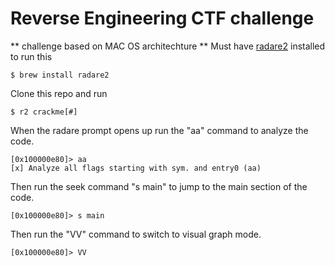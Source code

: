 # Reverse Engineering CTF challenge 
** challenge based on MAC OS architechture **
Must have [radare2](https://github.com/radareorg/radare2) installed to run this
```
$ brew install radare2
```
Clone this repo and run
```
$ r2 crackme[#]
```
When the radare prompt opens up run the "aa" command to analyze the code.
```
[0x100000e80]> aa
[x] Analyze all flags starting with sym. and entry0 (aa)
```
Then run the seek command "s main" to jump to the main section of the code.
```
[0x100000e80]> s main
``` 
Then run the "VV" command to switch to visual graph mode.
```
[0x100000e80]> VV
```